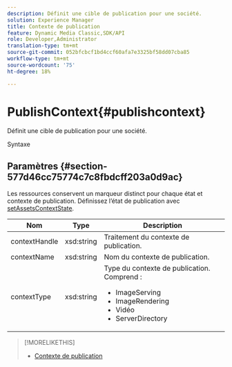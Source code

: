 ```yaml
---
description: Définit une cible de publication pour une société.
solution: Experience Manager
title: Contexte de publication
feature: Dynamic Media Classic,SDK/API
role: Developer,Administrator
translation-type: tm+mt
source-git-commit: 052bfcbcf1bd4ccf60afa7e3325bf58dd07cba85
workflow-type: tm+mt
source-wordcount: '75'
ht-degree: 18%

---
```



# PublishContext{#publishcontext}

Définit une cible de publication pour une société.

Syntaxe

## Paramètres {#section-577d46cc75774c7c8fbdcff203a0d9ac}

Les ressources conservent un marqueur distinct pour chaque état et contexte de publication. Définissez l’état de publication avec [setAssetsContextState](../../operations/c-operations-intro/c-methods/r-set-asset-context-state.md#reference-da96f9caef734f2883fddaf58cd886d7).

<table id="table_1165D5DDC89140CD8222E5A04B39048E">
 <thead>
  <tr>
   <th colname="col1" class="entry"> Nom </th>
   <th colname="col2" class="entry"> Type </th>
   <th colname="col3" class="entry"> Description </th>
  </tr>
 </thead>
 <tbody>
  <tr>
   <td colname="col1"><span class="codeph"><span class="varname"> contextHandle</span></span></td>
   <td colname="col2"><span class="codeph"> xsd:string </span></td>
   <td colname="col3"> Traitement du contexte de publication. </td>
  </tr>
  <tr>
   <td colname="col1"><span class="codeph"><span class="varname"> contextName</span></span></td>
   <td colname="col2"><span class="codeph"> xsd:string</span></td>
   <td colname="col3"> Nom du contexte de publication. </td>
  </tr>
  <tr>
   <td colname="col1"><span class="codeph"><span class="varname"> contextType</span></span></td>
   <td colname="col2"><span class="codeph"> xsd:string</span></td>
   <td colname="col3">Type du contexte de publication. Comprend : 
    <ul id="ul_04CA7C755E5441AA8ABBD0BA3F245A78">
     <li id="li_7F578422D38E40D1A590AB21ADD84E90"><span class="codeph"> ImageServing</span></li>
     <li id="li_C112E12028E44ED7914ED0D3D6B3A45E"><span class="codeph"> ImageRendering</span></li>
     <li id="li_9430D600FA4343F6951F9AE8EA7F9530"><span class="codeph"> Vidéo</span></li>
     <li id="li_4122D853BE1B4ED3B412CFA7B659EB1D"><span class="codeph"> ServerDirectory</span></li>
    </ul></td>
  </tr>
 </tbody>
</table>

>[!MORELIKETHIS]
>
>* [Contexte de publication](../../string-constants/c-string-constants/r-publish-context.md#reference-3ade116df0df40deb86154eb0ac7c12a)

